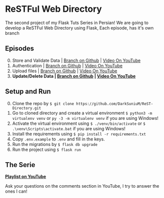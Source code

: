 # ReSTFul Web Directory
The second project of my Flask Tuts Series in Persian!
We are going to develop a ReSTFul Web Directory using Flask, Each episode, has it's own branch

## Episodes
0. Store and Validate Data | [Branch on Github](https://github.com/DarkSuniuM/ReST-Directory/tree/00-Store_and_Validate_Data) | [Video On YouTube](https://youtu.be/iTGYOw2obes)
0. Authentication | [Branch on Github](https://github.com/DarkSuniuM/ReST-Directory/tree/01-Authentication) | [Video On YouTube](https://youtu.be/ULht9NjvI9M)
0. Upload files | [Branch on Github](https://github.com/DarkSuniuM/ReST-Directory/tree/02-Upload_files) | [Video On YouTube](https://youtu.be/Z9vxnfUpiOM)
0. **Update/Delete Data | [Branch on Github](https://github.com/DarkSuniuM/ReST-Directory/tree/03-Update_Delete_Data) | [Video On YouTube](https://youtu.be/GCRfVOqJpk4)**



## Setup and Run
0. Clone the repo by `$ git clone https://github.com/DarkSuniuM/ReST-Directory.git`
0. Go to cloned directory and create a virtual environment `$ python3 -m virtualenv venv` or `py -3 -m virtualenv venv` if you are using Windows!
0. Activate the virtual environment using `$ ./venv/bin/activate` or `$ .\venv\Scripts\activate.bat` if you are using Windows!
0. Install the requirements using `$ pip install -r requirements.txt`
0. Copy `.env.example` to  `.env` and fill in the keys.
0. Run the migrations by `$ flask db upgrade`
0. Run the project using `$ flask run`

## The Serie
**[Playlist on YouTube](https://www.youtube.com/playlist?list=PLdUn5H7OTUk1WYCrDJpNGpJ2GFWd7yZaw)**

Ask your questions on the comments section in YouTube, I try to answer the ones I can!
